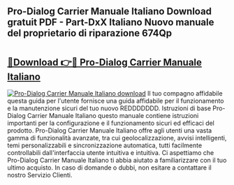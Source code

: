 ## Pro-Dialog Carrier Manuale Italiano Download gratuit PDF - Part-DxX Italiano Nuovo manuale del proprietario di riparazione 674Qp

# <h2><a href="http://dfa5cd3.blite.top/?on=Pro-Dialog+Carrier+Manuale+Italiano">🔗Download 👉🔴 Pro-Dialog Carrier Manuale Italiano</a></h2>

[![Pro-Dialog Carrier Manuale Italiano download](https://i.imgur.com/lujVjoI.png)](http://dfa5cd3.blite.top/?on=Pro-Dialog+Carrier+Manuale+Italiano)
Il tuo compagno affidabile questa guida per l'utente fornisce una guida affidabile per il funzionamento e la manutenzione sicuri del tuo nuovo REDDDDDDD. Istruzioni di base Pro-Dialog Carrier Manuale Italiano questo manuale contiene istruzioni importanti per la configurazione e il funzionamento sicuri ed efficaci del prodotto. Pro-Dialog Carrier Manuale Italiano offre agli utenti una vasta gamma di funzionalità avanzate, tra cui geolocalizzazione, avvisi intelligenti, temi personalizzabili e sincronizzazione automatica, tutti facilmente controllabili dall'interfaccia utente intuitiva e intuitiva. Ci aspettiamo che Pro-Dialog Carrier Manuale Italiano ti abbia aiutato a familiarizzare con il tuo ultimo acquisto. In caso di domande o dubbi, non esitare a contattare il nostro Servizio Clienti.
